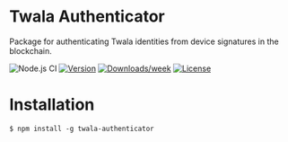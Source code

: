 # Twala Authenticator

Package for authenticating Twala identities from device signatures in the blockchain.

![Node.js CI](https://github.com/twala-io/twala-authenticator/workflows/Node.js%20CI/badge.svg)
[![Version](https://img.shields.io/npm/v/twala-authenticator.svg)](https://npmjs.org/package/twala-authenticator)
[![Downloads/week](https://img.shields.io/npm/dw/twala-authenticator.svg)](https://npmjs.org/package/twala-authenticator)
[![License](https://img.shields.io/npm/l/twala-authenticator.svg)](https://github.com/twala-io/twala-authenticator/blob/master/package.json)

# Installation

```sh-session
$ npm install -g twala-authenticator
```
